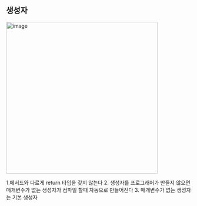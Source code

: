 ## 생성자 

<img width="412" alt="image" src="https://user-images.githubusercontent.com/93205435/189073662-52a22251-e575-4742-9ac4-fb4f6f7d11b5.png">

1.메서드와 다르게 return 타입을 갖지 않는다
2. 생성자를 프로그래머가 만들지 않으면 매개변수가 없는 생성자가 컴파일 할때 자동으로 만들어진다
3. 매개변수가 없는 생성자는 기본 생성자 
